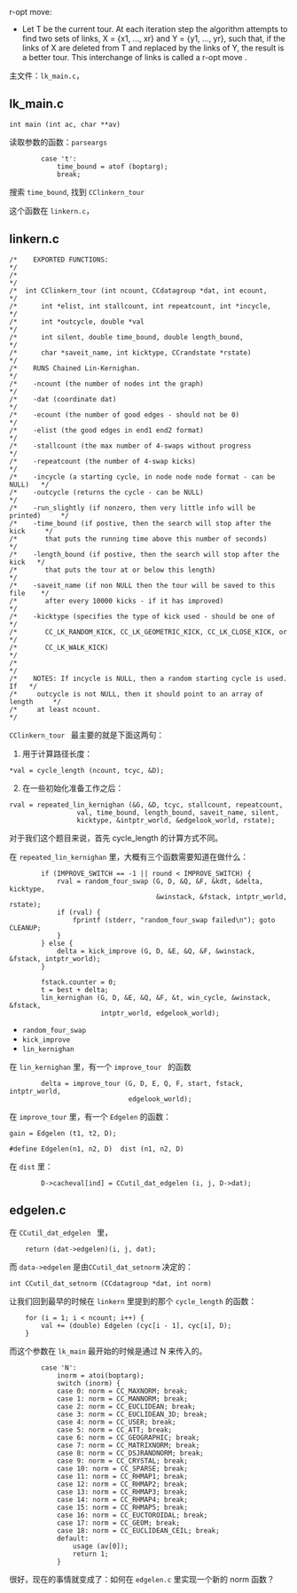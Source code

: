 r-opt move: 

* Let T be the current tour. At each iteration step the algorithm attempts to find two sets of links, X = {x1, ..., xr} and Y = {y1, ..., yr}, such that, if the links of X are deleted from T and replaced by the links of Y, the result is a better tour. This interchange of links is called a r-opt move .



主文件：`lk_main.c`，

## lk_main.c

```
int main (int ac, char **av)
```

读取参数的函数：`parseargs `

```
        case 't':
            time_bound = atof (boptarg);
            break;
```

搜索 `time_bound`, 找到 `CClinkern_tour `

这个函数在 `linkern.c`，

## linkern.c

```
/*    EXPORTED FUNCTIONS:                                                   */
/*                                                                          */
/*  int CClinkern_tour (int ncount, CCdatagroup *dat, int ecount,           */
/*      int *elist, int stallcount, int repeatcount, int *incycle,          */
/*      int *outcycle, double *val                                          */
/*      int silent, double time_bound, double length_bound,                 */
/*      char *saveit_name, int kicktype, CCrandstate *rstate)               */
/*    RUNS Chained Lin-Kernighan.                                           */
/*    -ncount (the number of nodes int the graph)                           */
/*    -dat (coordinate dat)                                                 */
/*    -ecount (the number of good edges - should not be 0)                  */
/*    -elist (the good edges in end1 end2 format)                           */
/*    -stallcount (the max number of 4-swaps without progress               */
/*    -repeatcount (the number of 4-swap kicks)                             */
/*    -incycle (a starting cycle, in node node node format - can be NULL)   */
/*    -outcycle (returns the cycle - can be NULL)                           */
/*    -run_slightly (if nonzero, then very little info will be printed)     */
/*    -time_bound (if postive, then the search will stop after the kick     */
/*       that puts the running time above this number of seconds)           */
/*    -length_bound (if postive, then the search will stop after the kick   */
/*       that puts the tour at or below this length)                        */
/*    -saveit_name (if non NULL then the tour will be saved to this file    */
/*       after every 10000 kicks - if it has improved)                      */
/*    -kicktype (specifies the type of kick used - should be one of         */
/*       CC_LK_RANDOM_KICK, CC_LK_GEOMETRIC_KICK, CC_LK_CLOSE_KICK, or      */
/*       CC_LK_WALK_KICK)                                                   */
/*                                                                          */
/*    NOTES: If incycle is NULL, then a random starting cycle is used. If   */
/*     outcycle is not NULL, then it should point to an array of length     */
/*     at least ncount.                                                     */
```



`CClinkern_tour ` 最主要的就是下面这两句：

1. 用于计算路径长度：

```
*val = cycle_length (ncount, tcyc, &D);
```
2. 在一些初始化准备工作之后：

```
rval = repeated_lin_kernighan (&G, &D, tcyc, stallcount, repeatcount,
                 val, time_bound, length_bound, saveit_name, silent,
                 kicktype, &intptr_world, &edgelook_world, rstate);
```

对于我们这个题目来说，首先 cycle_length 的计算方式不同。

在 `repeated_lin_kernighan` 里，大概有三个函数需要知道在做什么：

```
		if (IMPROVE_SWITCH == -1 || round < IMPROVE_SWITCH) {
            rval = random_four_swap (G, D, &Q, &F, &kdt, &delta, kicktype,
                                     &winstack, &fstack, intptr_world, rstate);
            if (rval) {
                fprintf (stderr, "random_four_swap failed\n"); goto CLEANUP;
            }
        } else {
            delta = kick_improve (G, D, &E, &Q, &F, &winstack, &fstack, intptr_world);
        }
        
        fstack.counter = 0;
        t = best + delta;
        lin_kernighan (G, D, &E, &Q, &F, &t, win_cycle, &winstack, &fstack,
                       intptr_world, edgelook_world);
```

* `random_four_swap`
* `kick_improve`
* `lin_kernighan`

在 `lin_kernighan` 里，有一个 `improve_tour ` 的函数

```
		delta = improve_tour (G, D, E, Q, F, start, fstack, intptr_world,
                              edgelook_world);
```

在 `improve_tour` 里，有一个  `Edgelen` 的函数：

```
gain = Edgelen (t1, t2, D);
```

```
#define Edgelen(n1, n2, D)  dist (n1, n2, D)
```

在 `dist` 里：

```
        D->cacheval[ind] = CCutil_dat_edgelen (i, j, D->dat);
```

## edgelen.c

在 `CCutil_dat_edgelen ` 里，

```
    return (dat->edgelen)(i, j, dat);
```

而 `data->edgelen` 是由`CCutil_dat_setnorm` 决定的：

```
int CCutil_dat_setnorm (CCdatagroup *dat, int norm)
```

让我们回到最早的时候在 `linkern` 里提到的那个 `cycle_length` 的函数：

```
	for (i = 1; i < ncount; i++) {
        val += (double) Edgelen (cyc[i - 1], cyc[i], D);
    }
```

而这个参数在 `lk_main` 最开始的时候是通过 N 来传入的。

```
		case 'N':
            inorm = atoi(boptarg);
            switch (inorm) {
            case 0: norm = CC_MAXNORM; break;
            case 1: norm = CC_MANNORM; break;
            case 2: norm = CC_EUCLIDEAN; break;
            case 3: norm = CC_EUCLIDEAN_3D; break;
            case 4: norm = CC_USER; break;
            case 5: norm = CC_ATT; break;
            case 6: norm = CC_GEOGRAPHIC; break;
            case 7: norm = CC_MATRIXNORM; break;
            case 8: norm = CC_DSJRANDNORM; break;
            case 9: norm = CC_CRYSTAL; break;
            case 10: norm = CC_SPARSE; break;
            case 11: norm = CC_RHMAP1; break;
            case 12: norm = CC_RHMAP2; break;
            case 13: norm = CC_RHMAP3; break;
            case 14: norm = CC_RHMAP4; break;
            case 15: norm = CC_RHMAP5; break;
            case 16: norm = CC_EUCTOROIDAL; break;
            case 17: norm = CC_GEOM; break;
            case 18: norm = CC_EUCLIDEAN_CEIL; break;
            default:
                usage (av[0]);
                return 1;
            }
```



很好，现在的事情就变成了：如何在 `edgelen.c` 里实现一个新的 norm 函数？